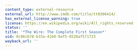 ```yaml
---
content_type: external-resource
external_url: http://www.imdb.com/title/tt0306414/
has_external_license_warning: true
license: https://en.wikipedia.org/wiki/All_rights_reserved
status: ''
title: '*The Wire: The Complete First Season*'
uid: 0c86cb78-b33a-41b0-9af5-0228af571723
wayback_url: ''
---
```

